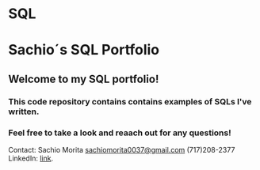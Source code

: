 # SQL
# Sachio´s SQL Portfolio

## Welcome to my SQL portfolio! 
### This code repository contains contains examples of SQLs I've written. 
### Feel free to take a look and reaach out for any questions! 

Contact:
Sachio Morita 
sachiomorita0037@gmail.com
(717)208-2377
LinkedIn: [link](https://www.linkedin.com/in/sachiomorita/). 
